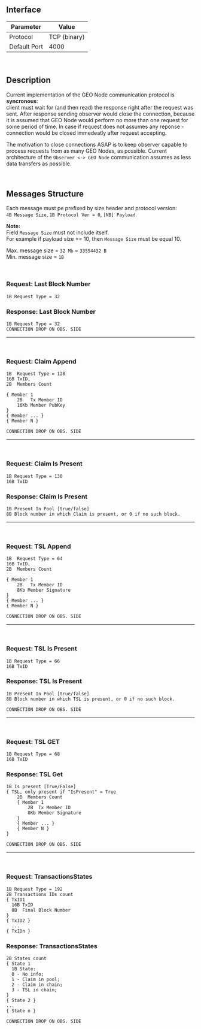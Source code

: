 

## Interface

| Parameter     | Value         |
| ------------- | ------------- |
| Protocol      | TCP (binary)  |
| Default Port  | 4000          |

<br/>

## Description
Current implementation of the GEO Node communication protocol is **syncronous**:  
client must wait for (and then read) the response right after the request was sent.
After response sending observer would close the connection, 
because it is assumed that GEO Node would perform no more than one request for some period of time.
In case if request does not assumes any reponse - connection would be closed immedeatly after request accepting.

The motivation to close connections ASAP is to keep observer capable to process requests from as many GEO Nodes, as possible.
Current architecture of the `Observer <-> GEO Node` communication assumes as less data transfers as possible. 

<br/>

## Messages Structure
Each message must pe prefixed by size header and protocol version:  
`4B Message Size`, `1B Protocol Ver = 0`, `[NB] Payload`. 

**Note:**  
Field `Message Size` must not include itself.  
For example if payload size == 10, then `Message Size` must be equal 10.

Max. message size = `32 Mb` = `33554432 B`  
Min. message size = `1B`

<br/>

### Request: Last Block Number
`1B Request Type = 32`

### Response: Last Block Number
`1B Request Type = 32`  
`CONNECTION DROP ON OBS. SIDE`

------
<br/>

### Request: Claim Append
```
1B  Request Type = 128
16B TxID, 
2B  Members Count  

{ Member 1
    2B   Tx Member ID
    16Kb Member PubKey 
}
{ Member ... }
{ Member N }
```
`CONNECTION DROP ON OBS. SIDE`

------
<br/>

### Request: Claim Is Present
```
1B Request Type = 130
16B TxID
```

### Response: Claim Is Present
```
1B Present In Pool [true/false]
8B Block number in which Claim is present, or 0 if no such block.
```

------
<br/>

### Request: TSL Append
```
1B  Request Type = 64
16B TxID, 
2B  Members Count  

{ Member 1
    2B   Tx Member ID
    8Kb Member Signature 
}
{ Member ... }
{ Member N }
```
`CONNECTION DROP ON OBS. SIDE`

------
<br/>

### Request: TSL Is Present
```
1B Request Type = 66
16B TxID
```

### Response: TSL Is Present
```
1B Present In Pool [true/false]
8B Block number in which TSL is present, or 0 if no such block.
```
`CONNECTION DROP ON OBS. SIDE`

------
<br/>

### Request: TSL GET
```
1B Request Type = 68
16B TxID
```

### Response: TSL Get
```
1B Is present [True/False]
{ TSL, only present if "IsPresent" = True 
    2B  Members Count
    { Member 1
        2B  Tx Member ID
        8Kb Member Signature 
    }
    { Member ... }
    { Member N }
}
```
`CONNECTION DROP ON OBS. SIDE`

-------
<br/>

### Request: TransactionsStates
```
1B Request Type = 192
2B Transactions IDs count
{ TxID1
  16B TxID
  8B  Final Block Number
}
{ TxID2 }
  ...
{ TxIDn }
```

### Response: TransactionsStates
```
2B States count
{ State 1 
  1B State: 
  0 - No info;
  1 - Claim in pool;
  2 - Claim in chain;
  3 - TSL in chain;
}
{ State 2 }
...
{ State n }
```
`CONNECTION DROP ON OBS. SIDE`
